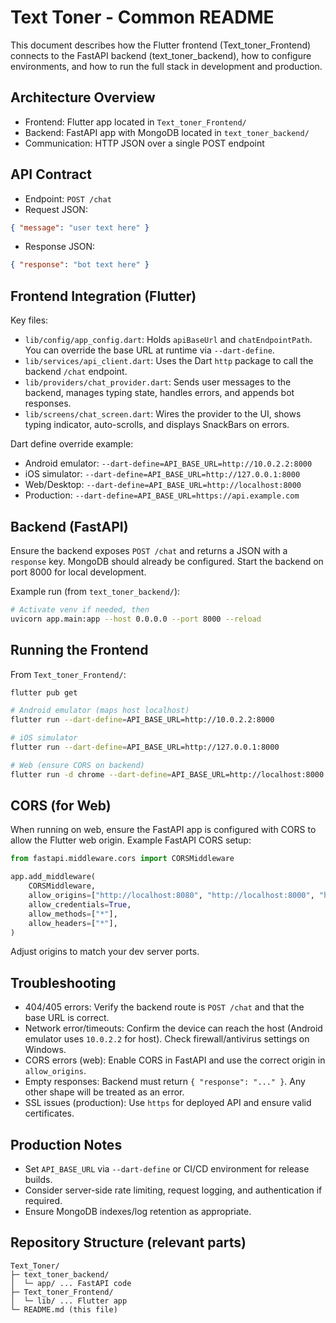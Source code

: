 # Text Toner - Common README

This document describes how the Flutter frontend (Text_toner_Frontend) connects to the FastAPI backend (text_toner_backend), how to configure environments, and how to run the full stack in development and production.

## Architecture Overview
- Frontend: Flutter app located in `Text_toner_Frontend/`
- Backend: FastAPI app with MongoDB located in `text_toner_backend/`
- Communication: HTTP JSON over a single POST endpoint

## API Contract
- Endpoint: `POST /chat`
- Request JSON:
```json
{ "message": "user text here" }
```
- Response JSON:
```json
{ "response": "bot text here" }
```

## Frontend Integration (Flutter)
Key files:
- `lib/config/app_config.dart`: Holds `apiBaseUrl` and `chatEndpointPath`. You can override the base URL at runtime via `--dart-define`.
- `lib/services/api_client.dart`: Uses the Dart `http` package to call the backend `/chat` endpoint.
- `lib/providers/chat_provider.dart`: Sends user messages to the backend, manages typing state, handles errors, and appends bot responses.
- `lib/screens/chat_screen.dart`: Wires the provider to the UI, shows typing indicator, auto-scrolls, and displays SnackBars on errors.

Dart define override example:
- Android emulator: `--dart-define=API_BASE_URL=http://10.0.2.2:8000`
- iOS simulator: `--dart-define=API_BASE_URL=http://127.0.0.1:8000`
- Web/Desktop: `--dart-define=API_BASE_URL=http://localhost:8000`
- Production: `--dart-define=API_BASE_URL=https://api.example.com`

## Backend (FastAPI)
Ensure the backend exposes `POST /chat` and returns a JSON with a `response` key. MongoDB should already be configured. Start the backend on port 8000 for local development.

Example run (from `text_toner_backend/`):
```bash
# Activate venv if needed, then
uvicorn app.main:app --host 0.0.0.0 --port 8000 --reload
```

## Running the Frontend
From `Text_toner_Frontend/`:
```bash
flutter pub get

# Android emulator (maps host localhost)
flutter run --dart-define=API_BASE_URL=http://10.0.2.2:8000

# iOS simulator
flutter run --dart-define=API_BASE_URL=http://127.0.0.1:8000

# Web (ensure CORS on backend)
flutter run -d chrome --dart-define=API_BASE_URL=http://localhost:8000
```

## CORS (for Web)
When running on web, ensure the FastAPI app is configured with CORS to allow the Flutter web origin. Example FastAPI CORS setup:
```python
from fastapi.middleware.cors import CORSMiddleware

app.add_middleware(
    CORSMiddleware,
    allow_origins=["http://localhost:8080", "http://localhost:8000", "http://localhost:5353", "http://127.0.0.1:8080", "http://127.0.0.1:8000"],
    allow_credentials=True,
    allow_methods=["*"],
    allow_headers=["*"],
)
```
Adjust origins to match your dev server ports.

## Troubleshooting
- 404/405 errors: Verify the backend route is `POST /chat` and that the base URL is correct.
- Network error/timeouts: Confirm the device can reach the host (Android emulator uses `10.0.2.2` for host). Check firewall/antivirus settings on Windows.
- CORS errors (web): Enable CORS in FastAPI and use the correct origin in `allow_origins`.
- Empty responses: Backend must return `{ "response": "..." }`. Any other shape will be treated as an error.
- SSL issues (production): Use `https` for deployed API and ensure valid certificates.

## Production Notes
- Set `API_BASE_URL` via `--dart-define` or CI/CD environment for release builds.
- Consider server-side rate limiting, request logging, and authentication if required.
- Ensure MongoDB indexes/log retention as appropriate.

## Repository Structure (relevant parts)
```
Text_Toner/
├─ text_toner_backend/
│  └─ app/ ... FastAPI code
├─ Text_toner_Frontend/
│  └─ lib/ ... Flutter app
└─ README.md (this file)
```
